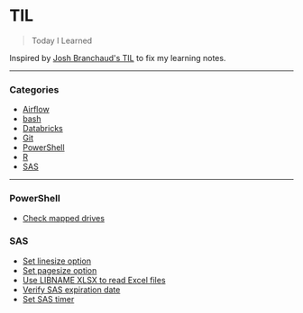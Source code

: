 # TIL

> Today I Learned

Inspired by [Josh Branchaud's TIL](https://github.com/jbranchaud/til) to fix my learning notes.

---

### Categories
* [Airflow](#airflow)
* [bash](#bash)
* [Databricks](#databricks)
* [Git](#git)
* [PowerShell](#PowerShell)
* [R](#r)
* [SAS](#sas)

---
### PowerShell
- [Check mapped drives](powershell/check_mapped_drives.md)


### SAS
- [Set linesize option](sas/linesize.md)
- [Set pagesize option](sas/pagesize.md)
- [Use LIBNAME XLSX to read Excel files](sas/xlsx.md)
- [Verify SAS expiration date](sas/license.md)
- [Set SAS timer](sas/timer.md)

